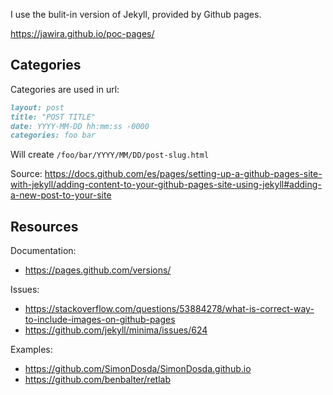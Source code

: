 I use the bulit-in version of Jekyll, provided by Github pages.

<https://jawira.github.io/poc-pages/>

## Categories

Categories are used in url:

```markdown
layout: post
title: "POST TITLE"
date: YYYY-MM-DD hh:mm:ss -0000
categories: foo bar
```

Will create `/foo/bar/YYYY/MM/DD/post-slug.html`

Source: <https://docs.github.com/es/pages/setting-up-a-github-pages-site-with-jekyll/adding-content-to-your-github-pages-site-using-jekyll#adding-a-new-post-to-your-site>

## Resources

Documentation:

- <https://pages.github.com/versions/>

Issues:

- <https://stackoverflow.com/questions/53884278/what-is-correct-way-to-include-images-on-github-pages>
- <https://github.com/jekyll/minima/issues/624>

Examples:

- <https://github.com/SimonDosda/SimonDosda.github.io>
- <https://github.com/benbalter/retlab>

